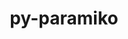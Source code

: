 ---
title: "py-paramiko"
layout: cache
categories: [package, develop]
meta: {"compilers": ["gcc@=11.4.0", "gcc@=9.4.0", "oneapi@=2024.2.1"], "num_specs": 30, "num_specs_by_stack": {"e4s": 8, "e4s-neoverse-v2": 9, "e4s-neoverse_v1": 3, "e4s-oneapi": 9, "e4s-power": 1, "root": 30}, "oss": ["ubuntu20.04", "ubuntu22.04"], "platforms": ["linux"], "stacks": ["e4s", "e4s-neoverse-v2", "e4s-neoverse_v1", "e4s-oneapi", "e4s-power", "root"], "targets": ["neoverse_v1", "neoverse_v2", "ppc64le", "x86_64_v3"], "versions": ["3.4.0", "3.5.0"]}
spec_details: [{"compiler": "gcc@=11.4.0", "hash": "37cqe2dlfcy6igq46ruvpmxw4dhiwrwk", "os": "ubuntu22.04", "platform": "linux", "size": "-", "stacks": ["e4s", "root"], "target": "x86_64_v3", "variants": ["build_system=python_pip", "~invoke"], "versions": ["3.5.0"]}, {"compiler": "gcc@=11.4.0", "hash": "65eji6qntxhs744tr5cajbnkh2hn4gtb", "os": "ubuntu22.04", "platform": "linux", "size": "-", "stacks": ["e4s-neoverse-v2", "root"], "target": "neoverse_v2", "variants": ["build_system=python_pip", "~invoke"], "versions": ["3.5.0"]}, {"compiler": "gcc@=11.4.0", "hash": "6eb4z535wyjph6nsj6csy74ei7rutsmu", "os": "ubuntu22.04", "platform": "linux", "size": "-", "stacks": ["e4s-neoverse_v1", "root"], "target": "neoverse_v1", "variants": ["build_system=python_pip", "~invoke"], "versions": ["3.4.0"]}, {"compiler": "gcc@=11.4.0", "hash": "6k4cxcwj4xt7gme4leyrlf3wpfipaety", "os": "ubuntu22.04", "platform": "linux", "size": "-", "stacks": ["e4s", "root"], "target": "x86_64_v3", "variants": ["build_system=python_pip", "~invoke"], "versions": ["3.5.0"]}, {"compiler": "gcc@=11.4.0", "hash": "acgtptuzzgbvnghgztlhuxqo443us7rn", "os": "ubuntu22.04", "platform": "linux", "size": "-", "stacks": ["e4s", "root"], "target": "x86_64_v3", "variants": ["build_system=python_pip", "~invoke"], "versions": ["3.5.0"]}, {"compiler": "oneapi@=2024.2.1", "hash": "at6253xeurw3fha6uyqtk5it4mu2ytxk", "os": "ubuntu22.04", "platform": "linux", "size": "-", "stacks": ["e4s-oneapi", "root"], "target": "x86_64_v3", "variants": ["build_system=python_pip", "~invoke"], "versions": ["3.5.0"]}, {"compiler": "oneapi@=2024.2.1", "hash": "ay6nzqvcbwt6xndhgqmyiw3alhmo565y", "os": "ubuntu22.04", "platform": "linux", "size": "-", "stacks": ["e4s-oneapi", "root"], "target": "x86_64_v3", "variants": ["build_system=python_pip", "~invoke"], "versions": ["3.5.0"]}, {"compiler": "gcc@=11.4.0", "hash": "cjaxcktzcbhuxubdga2cx3gjaujilgo3", "os": "ubuntu22.04", "platform": "linux", "size": "-", "stacks": ["e4s-neoverse-v2", "root"], "target": "neoverse_v2", "variants": ["build_system=python_pip", "~invoke"], "versions": ["3.5.0"]}, {"compiler": "oneapi@=2024.2.1", "hash": "cqoib74ua756744ns6bh2xfus62oapmf", "os": "ubuntu22.04", "platform": "linux", "size": "-", "stacks": ["e4s-oneapi", "root"], "target": "x86_64_v3", "variants": ["build_system=python_pip", "~invoke"], "versions": ["3.5.0"]}, {"compiler": "oneapi@=2024.2.1", "hash": "evbsdwf6c4wbdy3ehzyfdmtpdrctpdpc", "os": "ubuntu22.04", "platform": "linux", "size": "-", "stacks": ["e4s-oneapi", "root"], "target": "x86_64_v3", "variants": ["build_system=python_pip", "~invoke"], "versions": ["3.5.0"]}, {"compiler": "gcc@=11.4.0", "hash": "exkifndnvzbygvrdveeryn7gdfdipyie", "os": "ubuntu22.04", "platform": "linux", "size": "-", "stacks": ["e4s", "root"], "target": "x86_64_v3", "variants": ["build_system=python_pip", "~invoke"], "versions": ["3.5.0"]}, {"compiler": "oneapi@=2024.2.1", "hash": "f5gwpvqx4qfbe6gxvliwgxn2in4fb5n6", "os": "ubuntu22.04", "platform": "linux", "size": "-", "stacks": ["e4s-oneapi", "root"], "target": "x86_64_v3", "variants": ["build_system=python_pip", "~invoke"], "versions": ["3.5.0"]}, {"compiler": "gcc@=11.4.0", "hash": "ftp7dzbrxtvaoizewjq4oi67xswsgpld", "os": "ubuntu22.04", "platform": "linux", "size": "-", "stacks": ["e4s-neoverse_v1", "root"], "target": "neoverse_v1", "variants": ["build_system=python_pip", "~invoke"], "versions": ["3.4.0"]}, {"compiler": "gcc@=11.4.0", "hash": "hcd7crypg42kiehwisdm5qurqg4jmg4m", "os": "ubuntu22.04", "platform": "linux", "size": "-", "stacks": ["e4s", "root"], "target": "x86_64_v3", "variants": ["build_system=python_pip", "~invoke"], "versions": ["3.5.0"]}, {"compiler": "gcc@=11.4.0", "hash": "iasnrl5ncuj3buwprgpgbvibuatvgulo", "os": "ubuntu22.04", "platform": "linux", "size": "-", "stacks": ["e4s-neoverse_v1", "root"], "target": "neoverse_v1", "variants": ["build_system=python_pip", "~invoke"], "versions": ["3.4.0"]}, {"compiler": "gcc@=9.4.0", "hash": "ilt5vq7hf5jydo4maudlbvxucsr24d6b", "os": "ubuntu20.04", "platform": "linux", "size": "-", "stacks": ["e4s-power", "root"], "target": "ppc64le", "variants": ["build_system=python_pip", "~invoke"], "versions": ["3.5.0"]}, {"compiler": "gcc@=11.4.0", "hash": "ivi7iwtxvtw2b3b2zlgx4b6hplm2s6ie", "os": "ubuntu22.04", "platform": "linux", "size": "-", "stacks": ["e4s-neoverse-v2", "root"], "target": "neoverse_v2", "variants": ["build_system=python_pip", "~invoke"], "versions": ["3.5.0"]}, {"compiler": "gcc@=11.4.0", "hash": "jxva4wnnt62ld3imcezgz3xd62o5izav", "os": "ubuntu22.04", "platform": "linux", "size": "-", "stacks": ["e4s-neoverse-v2", "root"], "target": "neoverse_v2", "variants": ["build_system=python_pip", "~invoke"], "versions": ["3.5.0"]}, {"compiler": "oneapi@=2024.2.1", "hash": "k45jfzu3zsbymi4ze6bp34ytpqmzdrsz", "os": "ubuntu22.04", "platform": "linux", "size": "-", "stacks": ["e4s-oneapi", "root"], "target": "x86_64_v3", "variants": ["build_system=python_pip", "~invoke"], "versions": ["3.5.0"]}, {"compiler": "gcc@=11.4.0", "hash": "ltjryj7oufm5ydhfrvq4rkybfcofuush", "os": "ubuntu22.04", "platform": "linux", "size": "-", "stacks": ["e4s-neoverse-v2", "root"], "target": "neoverse_v2", "variants": ["build_system=python_pip", "~invoke"], "versions": ["3.5.0"]}, {"compiler": "gcc@=11.4.0", "hash": "nu4mdgktkfx6vbyqrua7gv7nniabhcdt", "os": "ubuntu22.04", "platform": "linux", "size": "-", "stacks": ["e4s-neoverse-v2", "root"], "target": "neoverse_v2", "variants": ["build_system=python_pip", "~invoke"], "versions": ["3.5.0"]}, {"compiler": "gcc@=11.4.0", "hash": "ohhsvavbd5m7mi5sgtosuwdjzcvihhyy", "os": "ubuntu22.04", "platform": "linux", "size": "-", "stacks": ["e4s", "root"], "target": "x86_64_v3", "variants": ["build_system=python_pip", "~invoke"], "versions": ["3.5.0"]}, {"compiler": "gcc@=11.4.0", "hash": "p4wkzx3gj464sklsbmkk3ri3bczdyh3y", "os": "ubuntu22.04", "platform": "linux", "size": "-", "stacks": ["e4s-neoverse-v2", "root"], "target": "neoverse_v2", "variants": ["build_system=python_pip", "~invoke"], "versions": ["3.5.0"]}, {"compiler": "gcc@=11.4.0", "hash": "pvyumqt3ga4lab7kvkhayuzuzsnpmlc2", "os": "ubuntu22.04", "platform": "linux", "size": "-", "stacks": ["e4s-neoverse-v2", "root"], "target": "neoverse_v2", "variants": ["build_system=python_pip", "~invoke"], "versions": ["3.5.0"]}, {"compiler": "oneapi@=2024.2.1", "hash": "r4lk323wrvl3ctqegdvbrngkopajo6gu", "os": "ubuntu22.04", "platform": "linux", "size": "-", "stacks": ["e4s-oneapi", "root"], "target": "x86_64_v3", "variants": ["build_system=python_pip", "~invoke"], "versions": ["3.5.0"]}, {"compiler": "oneapi@=2024.2.1", "hash": "rriblu44c6fnj7asaibve6n4b7wtv53z", "os": "ubuntu22.04", "platform": "linux", "size": "-", "stacks": ["e4s-oneapi", "root"], "target": "x86_64_v3", "variants": ["build_system=python_pip", "~invoke"], "versions": ["3.5.0"]}, {"compiler": "gcc@=11.4.0", "hash": "sogxcdyagyzp7hfxxpks7av6odlooq3s", "os": "ubuntu22.04", "platform": "linux", "size": "-", "stacks": ["e4s-neoverse-v2", "root"], "target": "neoverse_v2", "variants": ["build_system=python_pip", "~invoke"], "versions": ["3.5.0"]}, {"compiler": "oneapi@=2024.2.1", "hash": "y34lg2q26h2gtjkqgvlcimjjwxyfsecu", "os": "ubuntu22.04", "platform": "linux", "size": "-", "stacks": ["e4s-oneapi", "root"], "target": "x86_64_v3", "variants": ["build_system=python_pip", "~invoke"], "versions": ["3.5.0"]}, {"compiler": "gcc@=11.4.0", "hash": "ylssy77xjhkkopyp2jfonzaslxx2cvvf", "os": "ubuntu22.04", "platform": "linux", "size": "-", "stacks": ["e4s", "root"], "target": "x86_64_v3", "variants": ["build_system=python_pip", "~invoke"], "versions": ["3.5.0"]}, {"compiler": "gcc@=11.4.0", "hash": "zhomn6xh3osbpbxhstzzyohonot6zcez", "os": "ubuntu22.04", "platform": "linux", "size": "-", "stacks": ["e4s", "root"], "target": "x86_64_v3", "variants": ["build_system=python_pip", "~invoke"], "versions": ["3.5.0"]}]
---